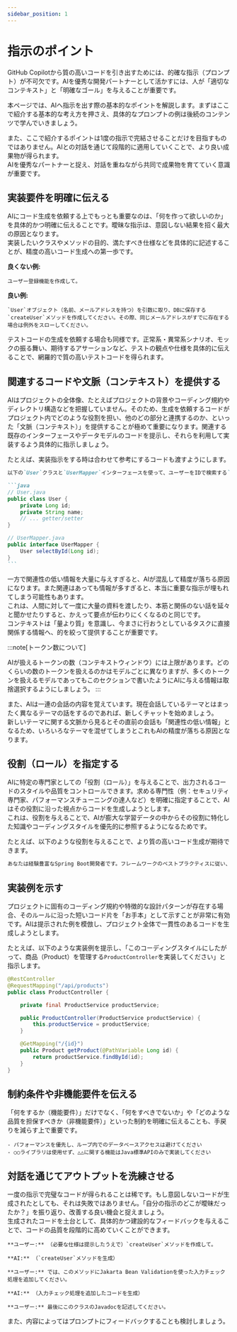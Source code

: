 ```yaml
---
sidebar_position: 1
---
```


# 指示のポイント

GitHub Copilotから質の高いコードを引き出すためには、的確な指示（プロンプト）が不可欠です。AIを優秀な開発パートナーとして活かすには、人が「適切なコンテキスト」と「明確なゴール」を与えることが重要です。

本ページでは、AIへ指示を出す際の基本的なポイントを解説します。まずはここで紹介する基本的な考え方を押さえ、具体的なプロンプトの例は後続のコンテンツで学んでいきましょう。

また、ここで紹介するポイントは1度の指示で完結させることだけを目指すものではありません。AIとの対話を通じて段階的に適用していくことで、より良い成果物が得られます。  
AIを優秀なパートナーと捉え、対話を重ねながら共同で成果物を育てていく意識が重要です。

## 実装要件を明確に伝える

AIにコード生成を依頼する上でもっとも重要なのは、「何を作って欲しいのか」を具体的かつ明確に伝えることです。曖昧な指示は、意図しない結果を招く最大の原因となります。  
実装したいクラスやメソッドの目的、満たすべき仕様などを具体的に記述することが、精度の高いコード生成への第一歩です。

**良くない例:**

```
ユーザー登録機能を作成して。
```

**良い例:**

```
`User`オブジェクト（名前、メールアドレスを持つ）を引数に取り、DBに保存する`createUser`メソッドを作成してください。その際、同じメールアドレスがすでに存在する場合は例外をスローしてください。
```

テストコードの生成を依頼する場合も同様です。正常系・異常系シナリオ、モックの振る舞い、期待するアサーションなど、テストの観点や仕様を具体的に伝えることで、網羅的で質の高いテストコードを得られます。

## 関連するコードや文脈（コンテキスト）を提供する

AIはプロジェクトの全体像、たとえばプロジェクトの背景やコーディング規約やディレクトリ構造などを把握していません。そのため、生成を依頼するコードがプロジェクト内でどのような役割を担い、他のどの部分と連携するのか、といった「文脈（コンテキスト）」を提供することが極めて重要になります。関連する既存のインターフェースやデータモデルのコードを提示し、それらを利用して実装するよう具体的に指示しましょう。

たとえば、実装指示をする時は合わせて参考にするコードも渡すようにします。

````markdown
以下の`User`クラスと`UserMapper`インターフェースを使って、ユーザーをIDで検索する`UserService`クラスの`findUserById`メソッドを実装してください。

```java
// User.java
public class User {
    private Long id;
    private String name;
    // ... getter/setter
}

// UserMapper.java
public interface UserMapper {
    User selectById(Long id);
}
```
````

一方で関連性の低い情報を大量に与えすぎると、AIが混乱して精度が落ちる原因になります。また関連はあっても情報が多すぎると、本当に重要な指示が埋もれてしまう可能性もあります。  
これは、人間に対して一度に大量の資料を渡したり、本筋と関係のない話を延々と聞かせたりすると、かえって要点が伝わりにくくなるのと同じです。  
コンテキストは「量より質」を意識し、今まさに行おうとしているタスクに直接関係する情報へ、的を絞って提供することが重要です。

<!-- textlint-disable ja-technical-writing/ja-no-mixed-period -->
<!-- textlint-disable jtf-style/4.3.2.大かっこ［］ -->
:::note[トークン数について]
<!-- textlint-enable jtf-style/4.3.2.大かっこ［］ -->
<!-- textlint-enable ja-technical-writing/ja-no-mixed-period -->
AIが扱えるトークンの数（コンテキストウィンドウ）には上限があります。どのくらいの数のトークンを扱えるのかはモデルごとに異なりますが、多くのトークンを扱えるモデルであってもこのセクションで書いたようにAIに与える情報は取捨選択するようにしましょう。
:::

また、AIは一連の会話の内容を覚えています。現在会話しているテーマとはまったく異なるテーマの話をするのであれば、新しくチャットを始めましょう。  
新しいテーマに関する文脈から見るとその直前の会話も「関連性の低い情報」となるため、いろいろなテーマを混ぜてしまうとこれもAIの精度が落ちる原因となります。

## 役割（ロール）を指定する

AIに特定の専門家としての「役割（ロール）」を与えることで、出力されるコードのスタイルや品質をコントロールできます。求める専門性（例：セキュリティ専門家、パフォーマンスチューニングの達人など）を明確に指定することで、AIはその役割に沿った視点からコードを生成しようとします。  
これは、役割を与えることで、AIが膨大な学習データの中からその役割に特化した知識やコーディングスタイルを優先的に参照するようになるためです。

たとえば、以下のような役割を与えることで、より質の高いコード生成が期待できます。

```markdown
あなたは経験豊富なSpring Boot開発者です。フレームワークのベストプラクティスに従い、堅牢で保守性の高いREST APIのエンドポイントを実装してください。
```

## 実装例を示す

プロジェクトに固有のコーディング規約や特徴的な設計パターンが存在する場合、そのルールに沿った短いコード片を「お手本」として示すことが非常に有効です。AIは提示された例を模倣し、プロジェクト全体で一貫性のあるコードを生成しようとします。

たとえば、以下のような実装例を提示し、「このコーディングスタイルにしたがって、商品（Product）を管理する`ProductController`を実装してください」と指示します。

```java
@RestController
@RequestMapping("/api/products")
public class ProductController {

    private final ProductService productService;

    public ProductController(ProductService productService) {
        this.productService = productService;
    }

    @GetMapping("/{id}")
    public Product getProduct(@PathVariable Long id) {
        return productService.findById(id);
    }
}
```

## 制約条件や非機能要件を伝える

「何をするか（機能要件）」だけでなく、「何をすべきでないか」や「どのような品質を担保すべきか（非機能要件）」といった制約を明確に伝えることも、手戻りを減らす上で重要です。

```
- パフォーマンスを優先し、ループ内でのデータベースアクセスは避けてください
- ○○ライブラリは使用せず、△△に関する機能はJava標準APIのみで実装してください
```

## 対話を通じてアウトプットを洗練させる

一度の指示で完璧なコードが得られることは稀です。もし意図しないコードが生成されたとしても、それは失敗ではありません。「自分の指示のどこが曖昧だったか？」を振り返り、改善する良い機会と捉えましょう。  
生成されたコードを土台として、具体的かつ建設的なフィードバックを与えることで、コードの品質を段階的に高めていくことができます。

```
**ユーザー:** （必要な仕様は提示したうえで）`createUser`メソッドを作成して。

**AI:** （`createUser`メソッドを生成）

**ユーザー:** では、このメソッドにJakarta Bean Validationを使った入力チェック処理を追加してください。

**AI:** （入力チェック処理を追加したコードを生成）

**ユーザー:** 最後にこのクラスのJavadocを記述してください。
```

また、内容によってはプロンプトにフィードバックすることも検討しましょう。
